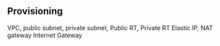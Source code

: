 ## Provisioning 
VPC, public subnet, private subnet, 
Public RT, Private RT
Elastic IP, NAT gateway
Internet Gateway
